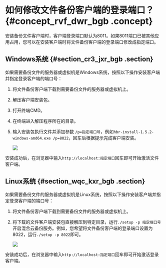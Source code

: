 # 如何修改文件备份客户端的登录端口？ {#concept_rvf_dwr_bgb .concept}

安装备份文件客户端时，客户端登录端口默认为8011。如果8011端口已被其他应用占用，您可以在安装客户端时将文件备份客户端的登录端口修改成指定端口。

## Windows系统 {#section_cr3_jxr_bgb .section}

如果需要备份文件的服务器或虚拟机是Windows系统，按照以下操作安装客户端并指定登录客户端的端口号：

1.  将文件备份客户端下载到需要备份文件的服务器或虚拟机上。
2.  解压客户端安装包。
3.  打开终端CMD。
4.  在终端进入解压程序所在的目录。
5.  输入安装包执行文件并添加参数 `/p=指定端口号`，例如`hbr-install-1.5.2-windows-amd64.exe /p=8022`，回车后根据提示完成客户端安装。

    ![](http://static-aliyun-doc.oss-cn-hangzhou.aliyuncs.com/assets/img/78559/154449826434012_zh-CN.png)


安装成功后，在浏览器中输入`http://localhost:指定端口`回车即可开始激活文件客户端。

## Linux系统 {#section_wqc_kxr_bgb .section}

如果需要备份文件的服务器或虚拟机是Linux系统，按照以下操作安装客户端并指定登录客户端的端口号：

1.  将文件备份客户端下载到需要备份文件的服务器或虚拟机上。
2.  将下载的文件客户端安装包直接解压到特定目录，运行`./setup -p 指定端口号`开启混合云备份服务。例如，您希望将文件备份客户端的登录端口设置为8022，运行`./setup -p 8022`即可。

    ![](http://static-aliyun-doc.oss-cn-hangzhou.aliyuncs.com/assets/img/78559/154449826434007_zh-CN.png)


安装成功后，在浏览器中输入`http://localhost:指定端口`回车即可开始激活登录客户端。

